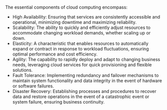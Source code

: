 The essential components of cloud computing encompass:

- High Availability: Ensuring that services are consistently accessible and operational, minimizing downtime and maximizing reliability.
- Scalability: The ability to quickly and efficiently adjust resources to accommodate changing workload demands, whether scaling up or down.
- Elasticity: A characteristic that enables resources to automatically expand or contract in response to workload fluctuations, ensuring optimal performance and cost efficiency.
- Agility: The capability to rapidly deploy and adapt to changing business needs, leveraging cloud services for quick provisioning and flexible solutions.
- Fault Tolerance: Implementing redundancy and failover mechanisms to maintain system functionality and data integrity in the event of hardware or software failures.
- Disaster Recovery: Establishing processes and procedures to recover data and restore operations in the event of a catastrophic event or system failure, ensuring business continuity.
